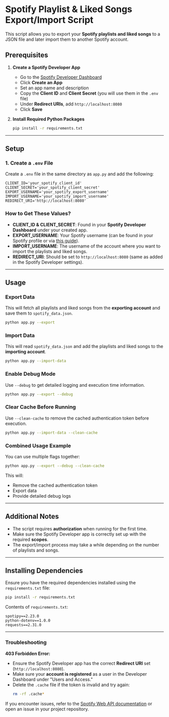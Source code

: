 # Spotify Playlist & Liked Songs Export/Import Script

This script allows you to export your **Spotify playlists and liked songs** to a JSON file and later import them to another Spotify account.

## Prerequisites

1. **Create a Spotify Developer App**
   - Go to the [Spotify Developer Dashboard](https://developer.spotify.com/dashboard/)
   - Click **Create an App**
   - Set an app name and description
   - Copy the **Client ID** and **Client Secret** (you will use them in the `.env` file)
   - Under **Redirect URIs**, add `http://localhost:8080`
   - Click **Save**

2. **Install Required Python Packages**
   ```sh
   pip install -r requirements.txt
   ```

---

## Setup

### 1. Create a `.env` File

Create a `.env` file in the same directory as `app.py` and add the following:

```
CLIENT_ID='your_spotify_client_id'
CLIENT_SECRET='your_spotify_client_secret'
EXPORT_USERNAME='your_spotify_export_username'
IMPORT_USERNAME='your_spotify_import_username'
REDIRECT_URI='http://localhost:8080'
```

### How to Get These Values?
- **CLIENT_ID & CLIENT_SECRET**: Found in your **Spotify Developer Dashboard** under your created app.
- **EXPORT_USERNAME**: Your Spotify username (can be found in your Spotify profile or via [this guide](https://community.spotify.com/t5/FAQs/What-s-a-Spotify-username/ta-p/5286512)).
- **IMPORT_USERNAME**: The username of the account where you want to import the playlists and liked songs.
- **REDIRECT_URI**: Should be set to `http://localhost:8080` (same as added in the Spotify Developer settings).

---

## Usage

### Export Data
This will fetch all playlists and liked songs from the **exporting account** and save them to `spotify_data.json`.
```sh
python app.py --export
```

### Import Data
This will read `spotify_data.json` and add the playlists and liked songs to the **importing account**.
```sh
python app.py --import-data
```

### Enable Debug Mode
Use `--debug` to get detailed logging and execution time information.
```sh
python app.py --export --debug
```

### Clear Cache Before Running
Use `--clean-cache` to remove the cached authentication token before execution.
```sh
python app.py --import-data --clean-cache
```

### Combined Usage Example
You can use multiple flags together:
```sh
python app.py --export --debug --clean-cache
```
This will:
- Remove the cached authentication token
- Export data
- Provide detailed debug logs

---

## Additional Notes
- The script requires **authorization** when running for the first time.
- Make sure the Spotify Developer app is correctly set up with the required **scopes**.
- The export/import process may take a while depending on the number of playlists and songs.

---

## Installing Dependencies
Ensure you have the required dependencies installed using the `requirements.txt` file:
```sh
pip install -r requirements.txt
```

Contents of `requirements.txt`:
```
spotipy==2.23.0
python-dotenv==1.0.0
requests==2.31.0
```

---

### Troubleshooting
**403 Forbidden Error:**
- Ensure the Spotify Developer app has the correct **Redirect URI** set (`http://localhost:8080`).
- Make sure your **account is registered** as a user in the Developer Dashboard under "Users and Access."
- Delete the `.cache` file if the token is invalid and try again:
  ```sh
  rm -rf .cache*
  ```

If you encounter issues, refer to the [Spotify Web API documentation](https://developer.spotify.com/documentation/web-api/) or open an issue in your project repository.
